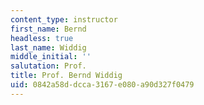 ```yaml
---
content_type: instructor
first_name: Bernd
headless: true
last_name: Widdig
middle_initial: ''
salutation: Prof.
title: Prof. Bernd Widdig
uid: 0842a58d-dcca-3167-e080-a90d327f0479
---
```

